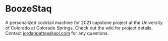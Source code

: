 # BoozeStaq
A personalized cocktail machine for 2021 capstone project at the University of Colorado at Colorado Springs.
Check out the wiki for project details. Contact jordanpattee@aol.com for any questions.


